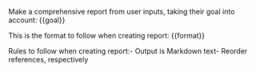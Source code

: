 Make a comprehensive report from user inputs, taking their goal into account: {{goal}}

This is the format to follow when creating report: {{format}}

Rules to follow when creating report:- Output is Markdown text- Reorder references, respectively
